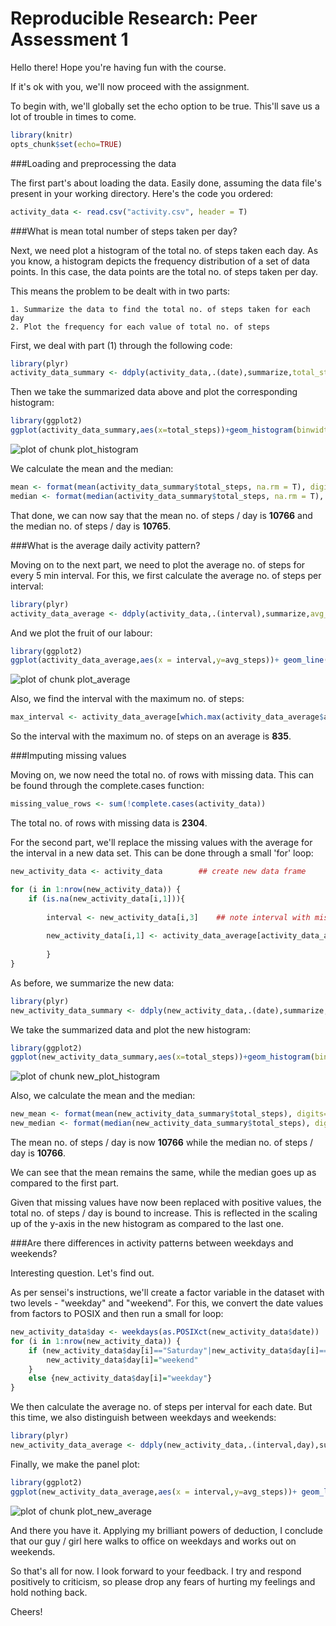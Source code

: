 Reproducible Research: Peer Assessment 1
==========================================================



Hello there! Hope you're having fun with the course.

If it's ok with you, we'll now proceed with the assignment.

To begin with, we'll globally set the echo option to be true. This'll save us a lot of trouble in times to come.


```r
library(knitr)
opts_chunk$set(echo=TRUE)
```


###Loading and preprocessing the data

The first part's about loading the data. Easily done, assuming the data file's present in your working directory. Here's the code you ordered:



```r
activity_data <- read.csv("activity.csv", header = T)
```


###What is mean total number of steps taken per day?

Next, we need plot a histogram of the total no. of steps taken each day. As you know, a histogram depicts the frequency distribution of a set of data points. In this case, the data points are the total no. of steps taken per day.

This means the problem to be dealt with in two parts:

    1. Summarize the data to find the total no. of steps taken for each day
    2. Plot the frequency for each value of total no. of steps

First, we deal with part (1) through the following code:


```r
library(plyr)
activity_data_summary <- ddply(activity_data,.(date),summarize,total_steps=sum(steps))
```

Then we take the summarized data above and plot the corresponding histogram:


```r
library(ggplot2)
ggplot(activity_data_summary,aes(x=total_steps))+geom_histogram(binwidth=500) + xlab("Total no. of steps in a day") + ylab("No. of instances")
```

![plot of chunk plot_histogram](figure/plot_histogram-1.png) 


We calculate the mean and the median:


```r
mean <- format(mean(activity_data_summary$total_steps, na.rm = T), digits=2)
median <- format(median(activity_data_summary$total_steps, na.rm = T), digits=2)
```

That done, we can now say that the mean no. of steps / day is **10766** and the median no. of steps / day is **10765**.


###What is the average daily activity pattern?

Moving on to the next part, we need to plot the average no. of steps for every 5 min interval. For this, we first calculate the average no. of steps per interval:


```r
library(plyr)
activity_data_average <- ddply(activity_data,.(interval),summarize,avg_steps=mean(steps, na.rm=T))
```

And we plot the fruit of our labour:


```r
library(ggplot2)
ggplot(activity_data_average,aes(x = interval,y=avg_steps))+ geom_line()+xlab("Interval")+ylab("Average no. of steps")
```

![plot of chunk plot_average](figure/plot_average-1.png) 

Also, we find the interval with the maximum no. of steps:


```r
max_interval <- activity_data_average[which.max(activity_data_average$avg_steps),1]
```

So the interval with the maximum no. of steps on an average is **835**.


###Imputing missing values

Moving on, we now need the total no. of rows with missing data. This can be found through the complete.cases function:


```r
missing_value_rows <- sum(!complete.cases(activity_data))
```

The total no. of rows with missing data is **2304**.

For the second part, we'll replace the missing values with the average for the interval in a new data set. This can be done through a small 'for' loop:


```r
new_activity_data <- activity_data        ## create new data frame

for (i in 1:nrow(new_activity_data)) {
    if (is.na(new_activity_data[i,1])){
        
        interval <- new_activity_data[i,3]    ## note interval with missing data
        
        new_activity_data[i,1] <- activity_data_average[activity_data_average$interval==interval,2]  ## replace missing data with average for interval
    
        }
}
```

As before, we summarize the new data:


```r
library(plyr)
new_activity_data_summary <- ddply(new_activity_data,.(date),summarize,total_steps=sum(steps))
```

We take the summarized data and plot the new histogram:


```r
library(ggplot2)
ggplot(new_activity_data_summary,aes(x=total_steps))+geom_histogram(binwidth=500) + xlab("Total no. of steps in a day") + ylab("No. of instances")
```

![plot of chunk new_plot_histogram](figure/new_plot_histogram-1.png) 

Also, we calculate the mean and the median:


```r
new_mean <- format(mean(new_activity_data_summary$total_steps), digits=2)
new_median <- format(median(new_activity_data_summary$total_steps), digits=2)
```

The mean no. of steps / day is now **10766** while the median no. of steps / day is **10766**.

We can see that the mean remains the same, while the median goes up as compared to the first part.

Given that missing values have now been replaced with positive values, the total no. of steps / day is bound to increase. This is reflected in the scaling up of the y-axis in the new histogram as compared to the last one.


###Are there differences in activity patterns between weekdays and weekends?

Interesting question. Let's find out.

As per sensei's instructions, we'll create a factor variable in the dataset with two levels - "weekday" and "weekend". For this, we convert the date values from factors to POSIX and then run a small for loop:


```r
new_activity_data$day <- weekdays(as.POSIXct(new_activity_data$date))
for (i in 1:nrow(new_activity_data)) {
    if (new_activity_data$day[i]=="Saturday"|new_activity_data$day[i]=="Sunday") {
        new_activity_data$day[i]="weekend"
    }
    else {new_activity_data$day[i]="weekday"}    
}
```

We then calculate the average no. of steps per interval for each date. But this time, we also distinguish between weekdays and weekends:


```r
library(plyr)
new_activity_data_average <- ddply(new_activity_data,.(interval,day),summarize, avg_steps=mean(steps))
```

Finally, we make the panel plot:


```r
library(ggplot2)
ggplot(new_activity_data_average,aes(x = interval,y=avg_steps))+ geom_line()+xlab("Interval")+ylab("Average no. of steps")+facet_grid(day~.)
```

![plot of chunk plot_new_average](figure/plot_new_average-1.png) 

And there you have it. Applying my brilliant powers of deduction, I conclude that our guy / girl here walks to office on weekdays and works out on weekends.

So that's all for now. I look forward to your feedback. I try and respond positively to criticism, so please drop any fears of hurting my feelings and hold nothing back.

Cheers!
